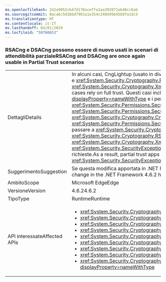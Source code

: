 ```yaml
---
ms.openlocfilehash: 242a9952cb47d170aceffa1aa392071eb40cc6ab
ms.sourcegitcommit: 0aca6c5d166d7961a1e354c248495645b97a1dc5
ms.translationtype: HT
ms.contentlocale: it-IT
ms.lasthandoff: 04/01/2019
ms.locfileid: "58760653"
---
```

### <a name="rsacng-and-dsacng-are-once-again-usable-in-partial-trust-scenarios"></a><span data-ttu-id="f8e37-101">RSACng e DSACng possono essere di nuovo usati in scenari di attendibilità parziale</span><span class="sxs-lookup"><span data-stu-id="f8e37-101">RSACng and DSACng are once again usable in Partial Trust scenarios</span></span>

|   |   |
|---|---|
|<span data-ttu-id="f8e37-102">Dettagli</span><span class="sxs-lookup"><span data-stu-id="f8e37-102">Details</span></span>|<span data-ttu-id="f8e37-103">In alcuni casi, CngLightup (usato in diverse API di crittografia di livello superiore, ad esempio <xref:System.Security.Cryptography.Xml.EncryptedXml?displayProperty=nameWithType>) e <xref:System.Security.Cryptography.RSACng?displayProperty=nameWithType> si basano sull'attendibilità totale.</span><span class="sxs-lookup"><span data-stu-id="f8e37-103">CngLightup (used in several higher-level crypto apis, such as <xref:System.Security.Cryptography.Xml.EncryptedXml?displayProperty=nameWithType>) and <xref:System.Security.Cryptography.RSACng?displayProperty=nameWithType> in some cases rely on full trust.</span></span> <span data-ttu-id="f8e37-104">Questi casi includono i P/Invoke senza l'asserzione delle autorizzazioni <xref:System.Security.Permissions.SecurityPermissionFlag.UnmanagedCode?displayProperty=nameWithType> e i percorsi di codice in cui <xref:System.Security.Cryptography.CngKey?displayProperty=nameWithType> include richieste di autorizzazione per <xref:System.Security.Permissions.SecurityPermissionFlag.UnmanagedCode?displayProperty=nameWithType>.</span><span class="sxs-lookup"><span data-stu-id="f8e37-104">These include P/Invokes without asserting <xref:System.Security.Permissions.SecurityPermissionFlag.UnmanagedCode?displayProperty=nameWithType> permissions, and code paths where <xref:System.Security.Cryptography.CngKey?displayProperty=nameWithType> has permission demands for <xref:System.Security.Permissions.SecurityPermissionFlag.UnmanagedCode?displayProperty=nameWithType>.</span></span> <span data-ttu-id="f8e37-105">A partire da .NET Framework 4.6.2, CngLightup viene usato per passare a <xref:System.Security.Cryptography.RSACng?displayProperty=nameWithType>, quando possibile.</span><span class="sxs-lookup"><span data-stu-id="f8e37-105">Starting with the .NET Framework 4.6.2, CngLightup was used to switch to <xref:System.Security.Cryptography.RSACng?displayProperty=nameWithType> wherever possible.</span></span> <span data-ttu-id="f8e37-106">Di conseguenza, le app con attendibilità parziale che usano <xref:System.Security.Cryptography.Xml.EncryptedXml?displayProperty=nameWithType> hanno iniziato a restituire errori e a generare eccezioni <xref:System.Security.SecurityException>. Questa modifica aggiunge le asserzioni necessarie in modo che tutte le funzioni che usano CngLightup abbiano le autorizzazioni richieste.</span><span class="sxs-lookup"><span data-stu-id="f8e37-106">As a result, partial trust apps that successfully used <xref:System.Security.Cryptography.Xml.EncryptedXml?displayProperty=nameWithType> began to fail and throw <xref:System.Security.SecurityException> exceptions.This change adds the required asserts so that all functions using CngLightup have the required permissions.</span></span>|
|<span data-ttu-id="f8e37-107">Suggerimento</span><span class="sxs-lookup"><span data-stu-id="f8e37-107">Suggestion</span></span>|<span data-ttu-id="f8e37-108">Se questa modifica apportata in .NET Framework 4.6.2 ha avuto un impatto negativo sulle app con attendibilità parziale, eseguire l'aggiornamento a .NET Framework 4.7.1.</span><span class="sxs-lookup"><span data-stu-id="f8e37-108">If this change in the .NET Framework 4.6.2 has negatively impacted your partial trust apps, upgrade to the .NET Framework 4.7.1.</span></span>|
|<span data-ttu-id="f8e37-109">Ambito</span><span class="sxs-lookup"><span data-stu-id="f8e37-109">Scope</span></span>|<span data-ttu-id="f8e37-110">Microsoft Edge</span><span class="sxs-lookup"><span data-stu-id="f8e37-110">Edge</span></span>|
|<span data-ttu-id="f8e37-111">Versione</span><span class="sxs-lookup"><span data-stu-id="f8e37-111">Version</span></span>|<span data-ttu-id="f8e37-112">4.6.2</span><span class="sxs-lookup"><span data-stu-id="f8e37-112">4.6.2</span></span>|
|<span data-ttu-id="f8e37-113">Tipo</span><span class="sxs-lookup"><span data-stu-id="f8e37-113">Type</span></span>|<span data-ttu-id="f8e37-114">Runtime</span><span class="sxs-lookup"><span data-stu-id="f8e37-114">Runtime</span></span>|
|<span data-ttu-id="f8e37-115">API interessate</span><span class="sxs-lookup"><span data-stu-id="f8e37-115">Affected APIs</span></span>|<ul><li><xref:System.Security.Cryptography.DSACng.%23ctor(System.Security.Cryptography.CngKey)?displayProperty=nameWithType></li><li><xref:System.Security.Cryptography.DSACng.Key?displayProperty=nameWithType></li><li><xref:System.Security.Cryptography.DSACng.LegalKeySizes?displayProperty=nameWithType></li><li><xref:System.Security.Cryptography.DSACng.CreateSignature(System.Byte[])?displayProperty=nameWithType></li><li><xref:System.Security.Cryptography.DSACng.VerifySignature(System.Byte[],System.Byte[])?displayProperty=nameWithType></li><li><xref:System.Security.Cryptography.RSACng.%23ctor(System.Security.Cryptography.CngKey)?displayProperty=nameWithType></li><li><xref:System.Security.Cryptography.RSACng.Key?displayProperty=nameWithType></li><li><xref:System.Security.Cryptography.RSACng.Decrypt(System.Byte[],System.Security.Cryptography.RSAEncryptionPadding)?displayProperty=nameWithType></li><li><xref:System.Security.Cryptography.RSACng.SignHash(System.Byte[],System.Security.Cryptography.HashAlgorithmName,System.Security.Cryptography.RSASignaturePadding)?displayProperty=nameWithType></li></ul>|

